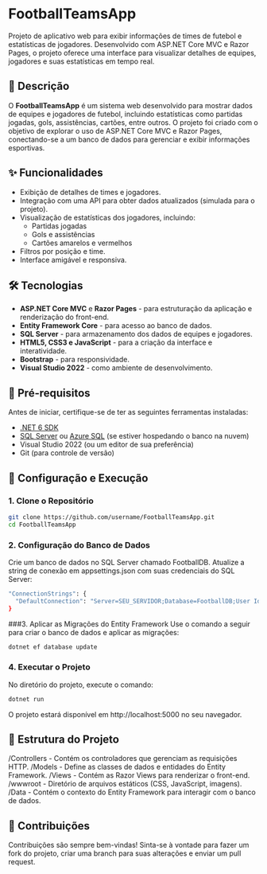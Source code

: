 # FootballTeamsApp

Projeto de aplicativo web para exibir informações de times de futebol e estatísticas de jogadores. Desenvolvido com ASP.NET Core MVC e Razor Pages, o projeto oferece uma interface para visualizar detalhes de equipes, jogadores e suas estatísticas em tempo real.

## 📄 Descrição

O **FootballTeamsApp** é um sistema web desenvolvido para mostrar dados de equipes e jogadores de futebol, incluindo estatísticas como partidas jogadas, gols, assistências, cartões, entre outros. O projeto foi criado com o objetivo de explorar o uso de ASP.NET Core MVC e Razor Pages, conectando-se a um banco de dados para gerenciar e exibir informações esportivas.

## ✨ Funcionalidades

- Exibição de detalhes de times e jogadores.
- Integração com uma API para obter dados atualizados (simulada para o projeto).
- Visualização de estatísticas dos jogadores, incluindo:
  - Partidas jogadas
  - Gols e assistências
  - Cartões amarelos e vermelhos
- Filtros por posição e time.
- Interface amigável e responsiva.

## 🛠️ Tecnologias

- **ASP.NET Core MVC** e **Razor Pages** - para estruturação da aplicação e renderização do front-end.
- **Entity Framework Core** - para acesso ao banco de dados.
- **SQL Server** - para armazenamento dos dados de equipes e jogadores.
- **HTML5, CSS3 e JavaScript** - para a criação da interface e interatividade.
- **Bootstrap** - para responsividade.
- **Visual Studio 2022** - como ambiente de desenvolvimento.

## 📝 Pré-requisitos

Antes de iniciar, certifique-se de ter as seguintes ferramentas instaladas:

- [.NET 6 SDK](https://dotnet.microsoft.com/download/dotnet/6.0)
- [SQL Server](https://www.microsoft.com/pt-br/sql-server/sql-server-downloads) ou [Azure SQL](https://azure.microsoft.com/pt-br/services/sql-database/) (se estiver hospedando o banco na nuvem)
- Visual Studio 2022 (ou um editor de sua preferência)
- Git (para controle de versão)

## 🚀 Configuração e Execução

### 1. Clone o Repositório

```bash
git clone https://github.com/username/FootballTeamsApp.git
cd FootballTeamsApp
```

### 2. Configuração do Banco de Dados
Crie um banco de dados no SQL Server chamado FootballDB.
Atualize a string de conexão em appsettings.json com suas credenciais do SQL Server:
```bash
"ConnectionStrings": {
  "DefaultConnection": "Server=SEU_SERVIDOR;Database=FootballDB;User Id=SEU_USUARIO;Password=SUA_SENHA;"
}
```

###3. Aplicar as Migrações do Entity Framework
Use o comando a seguir para criar o banco de dados e aplicar as migrações:

```bash
dotnet ef database update
```
### 4. Executar o Projeto
No diretório do projeto, execute o comando:

```bash
dotnet run
```
O projeto estará disponível em http://localhost:5000 no seu navegador.

## 📂 Estrutura do Projeto
/Controllers - Contém os controladores que gerenciam as requisições HTTP.
/Models - Define as classes de dados e entidades do Entity Framework.
/Views - Contém as Razor Views para renderizar o front-end.
/wwwroot - Diretório de arquivos estáticos (CSS, JavaScript, imagens).
/Data - Contém o contexto do Entity Framework para interagir com o banco de dados.

## 🤝 Contribuições
Contribuições são sempre bem-vindas! Sinta-se à vontade para fazer um fork do projeto, criar uma branch para suas alterações e enviar um pull request.
